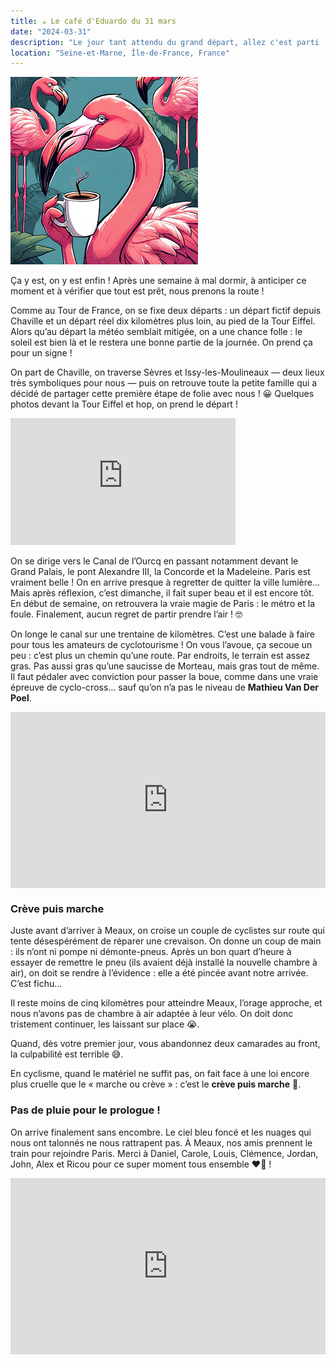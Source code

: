 ```yaml
---
title: ☕ Le café d'Eduardo du 31 mars
date: "2024-03-31"
description: "Le jour tant attendu du grand départ, allez c'est parti ! Une journée au top avec les amis et la météo en prime."
location: "Seine-et-Marne, Île-de-France, France"
---
```


![Café d'Eduardo](../cafe_eduardo.png)

Ça y est, on y est enfin ! Après une semaine à mal dormir, à anticiper ce moment et à vérifier que tout est prêt, nous prenons la route !

Comme au Tour de France, on se fixe deux départs : un départ fictif depuis Chaville et un départ réel dix kilomètres plus loin, au pied de la Tour Eiffel. Alors qu’au départ la météo semblait mitigée, on a une chance folle : le soleil est bien là et le restera une bonne partie de la journée. On prend ça pour un signe !

On part de Chaville, on traverse Sèvres et Issy-les-Moulineaux — deux lieux très symboliques pour nous — puis on retrouve toute la petite famille qui a décidé de partager cette première étape de folie avec nous ! 😀 Quelques photos devant la Tour Eiffel et hop, on prend le départ !

<iframe width="360" height="202.5" src="https://www.youtube-nocookie.com/embed/1IOL-VT-WnE?si=3Xsp0pVMTYNkiHev&start=70" title="YouTube video player" frameborder="0" allow="accelerometer; autoplay; clipboard-write; encrypted-media; gyroscope; picture-in-picture; web-share"></iframe>

On se dirige vers le Canal de l’Ourcq en passant notamment devant le Grand Palais, le pont Alexandre III, la Concorde et la Madeleine. Paris est vraiment belle ! On en arrive presque à regretter de quitter la ville lumière… Mais après réflexion, c’est dimanche, il fait super beau et il est encore tôt. En début de semaine, on retrouvera la vraie magie de Paris : le métro et la foule. Finalement, aucun regret de partir prendre l’air ! 🤓

On longe le canal sur une trentaine de kilomètres. C’est une balade à faire pour tous les amateurs de cyclotourisme ! On vous l’avoue, ça secoue un peu : c’est plus un chemin qu’une route. Par endroits, le terrain est assez gras. Pas aussi gras qu’une saucisse de Morteau, mais gras tout de même. Il faut pédaler avec conviction pour passer la boue, comme dans une vraie épreuve de cyclo-cross… sauf qu’on n’a pas le niveau de **Mathieu Van Der Poel**.

<div style="width: 100%; height: 0; position: relative; padding-bottom: 56%;"><iframe src="https://giphy.com/embed/VHek5TvnxgoWUiIeJn" style="top: 0; left: 0; width: 100%; height: 100%; position: absolute; border: 0;" allowfullscreen scrolling="no" allow="encrypted-media;" class="giphy-embed"></iframe></div>

### Crève puis marche

Juste avant d’arriver à Meaux, on croise un couple de cyclistes sur route qui tente désespérément de réparer une crevaison. On donne un coup de main : ils n’ont ni pompe ni démonte-pneus. Après un bon quart d’heure à essayer de remettre le pneu (ils avaient déjà installé la nouvelle chambre à air), on doit se rendre à l’évidence : elle a été pincée avant notre arrivée. C’est fichu…

Il reste moins de cinq kilomètres pour atteindre Meaux, l’orage approche, et nous n’avons pas de chambre à air adaptée à leur vélo. On doit donc tristement continuer, les laissant sur place 😭.

Quand, dès votre premier jour, vous abandonnez deux camarades au front, la culpabilité est terrible 😅.

En cyclisme, quand le matériel ne suffit pas, on fait face à une loi encore plus cruelle que le « marche ou crève » : c’est le **crève puis marche** 🫣.

### Pas de pluie pour le prologue !

On arrive finalement sans encombre. Le ciel bleu foncé et les nuages qui nous ont talonnés ne nous rattrapent pas. À Meaux, nos amis prennent le train pour rejoindre Paris. Merci à Daniel, Carole, Louis, Clémence, Jordan, John, Alex et Ricou pour ce super moment tous ensemble ❤️🤩 !

<div style="width: 100%; height: 0; position: relative; padding-bottom: 56%;"><iframe src="https://giphy.com/embed/E8b8dWfw67rnq" style="top: 0; left: 0; width: 100%; height: 100%; position: absolute; border: 0;" allowfullscreen scrolling="no" allow="encrypted-media;" class="giphy-embed"></iframe></div>
